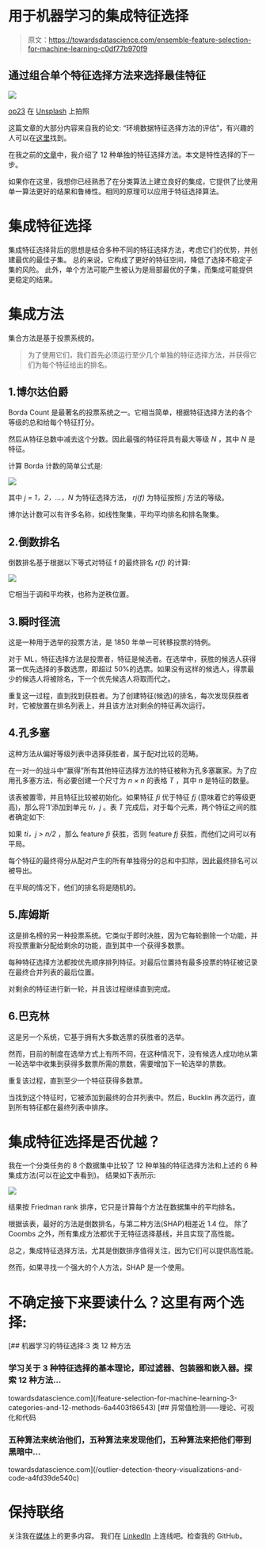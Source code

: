 # 用于机器学习的集成特征选择

> 原文：<https://towardsdatascience.com/ensemble-feature-selection-for-machine-learning-c0df77b970f9>

## 通过组合单个特征选择方法来选择最佳特征

![](img/1b87ad3c195bb745010e21ce57d8df0e.png)

[op23](https://unsplash.com/@op23) 在 [Unsplash](https://unsplash.com/photos/aQLhhQOX9CI) 上拍照

这篇文章的大部分内容来自我的论文:
“环境数据特征选择方法的评估”，有兴趣的人可以在[这里](https://www.sciencedirect.com/science/article/pii/S1574954121000157)找到。

在我之前的[文章](/feature-selection-for-machine-learning-3-categories-and-12-methods-6a4403f86543)中，我介绍了 12 种单独的特征选择方法。本文是特性选择的下一步。

如果你在这里，我想你已经熟悉了在分类算法上建立良好的集成，它提供了比使用单一算法更好的结果和鲁棒性。相同的原理可以应用于特征选择算法。

# 集成特征选择

集成特征选择背后的思想是结合多种不同的特征选择方法，考虑它们的优势，并创建最优的最佳子集。
总的来说，它构成了更好的特征空间，降低了选择不稳定子集的风险。
此外，单个方法可能产生被认为是局部最优的子集，而集成可能提供更稳定的结果。

# 集成方法

集合方法是基于投票系统的。

> 为了使用它们，我们首先必须运行至少几个单独的特征选择方法，并获得它们为每个特征给出的排名。

## 1.博尔达伯爵

Borda Count 是最著名的投票系统之一。它相当简单，根据特征选择方法的各个等级的总和给每个特征打分。

然后从特征总数中减去这个分数。因此最强的特征将具有最大等级 *N* ，其中 *N* 是特征。

计算 Borda 计数的简单公式是:

![](img/3a75e42ba50b8ed7ddd7f3f6ca140d06.png)

其中 *j = 1，2，…，N* 为特征选择方法， *rj(f)* 为特征按照 *j* 方法的等级。

博尔达计数可以有许多名称，如线性聚集，平均平均排名和排名聚集。

## 2.倒数排名

倒数排名基于根据以下等式对特征 f 的最终排名 *r(f)* 的计算:

![](img/8f032adf20294d0f09ea5d9728221827.png)

它相当于调和平均秩，也称为逆秩位置。

## 3.瞬时径流

这是一种用于选举的投票方法，是 1850 年单一可转移投票的特例。

对于 ML，特征选择方法是投票者，特征是候选者。在选举中，获胜的候选人获得第一优先选择的多数选票，即超过 50%的选票。如果没有这样的候选人，得票最少的候选人将被除名，下一个优先候选人将取而代之。

重复这一过程，直到找到获胜者。为了创建特征(候选)的排名，每次发现获胜者时，它被放置在排名列表上，并且该方法对剩余的特征再次运行。

## 4.孔多塞

这种方法从偏好等级列表中选择获胜者，属于配对比较的范畴。

在一对一的战斗中“赢得”所有其他特征选择方法的特征被称为孔多塞赢家。为了应用孔多塞方法，有必要创建一个尺寸为 *n × n* 的表格 *T* ，其中 *n* 是特征的数量。

该表被置零，并且特征比较被初始化。如果特征 *fi* 优于特征 *fj* (意味着它的等级更高)，那么将‘1’添加到单元 *ti，j* 。表 *T* 完成后，对于每个元素，两个特征之间的胜者确定如下:

如果 *ti，j > n/2* ，那么 feature *fi* 获胜，否则 feature *fj* 获胜，而他们之间可以有平局。

每个特征的最终得分从配对产生的所有单独得分的总和中扣除，因此最终排名可以被导出。

在平局的情况下，他们的排名将是随机的。

## 5.库姆斯

这是排名榜的另一种投票系统。它类似于即时决胜，因为它每轮删除一个功能，并将投票重新分配给剩余的功能，直到其中一个获得多数票。

每种特征选择方法都按优先顺序排列特征。对最后位置持有最多投票的特征被记录在最终合并列表的最后位置。

对剩余的特征进行新一轮，并且该过程继续直到完成。

## 6.巴克林

这是另一个系统，它基于拥有大多数选票的获胜者的选举。

然而，目前的制度在选举方式上有所不同，在这种情况下，没有候选人成功地从第一轮选举中收集到获得多数票所需的票数，需要增加下一轮选举的票数。

重复该过程，直到至少一个特征获得多数票。

当找到这个特征时，它被添加到最终的合并列表中。然后，Bucklin 再次运行，直到所有特征都在最终列表中排序。

# 集成特征选择是否优越？

我在一个分类任务的 8 个数据集中比较了 12 种单独的特征选择方法和上述的 6 种集成方法(可以在[论文](https://www.sciencedirect.com/science/article/abs/pii/S1574954121000157)中看到)。
结果如下表所示:

![](img/1ccb9acdab018f4d6db2558e0b2e9c4e.png)

结果按 Friedman rank 排序，它只是计算每个方法在数据集中的平均排名。

根据该表，最好的方法是倒数排名，与第二种方法(SHAP)相差近 1.4 位。
除了 Coombs 之外，所有集成方法都优于无特征选择基线，并且实现了高性能。

总之，集成特征选择方法，尤其是倒数排序值得关注，因为它们可以提供高性能。

然而，如果寻找一个强大的个人方法，SHAP 是一个使用。

# 不确定接下来要读什么？这里有两个选择:

[](/feature-selection-for-machine-learning-3-categories-and-12-methods-6a4403f86543) [## 机器学习的特征选择:3 类 12 种方法

### 学习关于 3 种特征选择的基本理论，即过滤器、包装器和嵌入器。探索 12 种方法…

towardsdatascience.com](/feature-selection-for-machine-learning-3-categories-and-12-methods-6a4403f86543) [](/outlier-detection-theory-visualizations-and-code-a4fd39de540c) [## 异常值检测——理论、可视化和代码

### 五种算法来统治他们，五种算法来发现他们，五种算法来把他们带到黑暗中…

towardsdatascience.com](/outlier-detection-theory-visualizations-and-code-a4fd39de540c) 

# 保持联络

关注我在[媒体](https://medium.com/@dimitris.effrosynidis)上的更多内容。
我们在 [LinkedIn](https://www.linkedin.com/in/dimitrios-effrosynidis/) 上连线吧。检查我的 GitHub。
